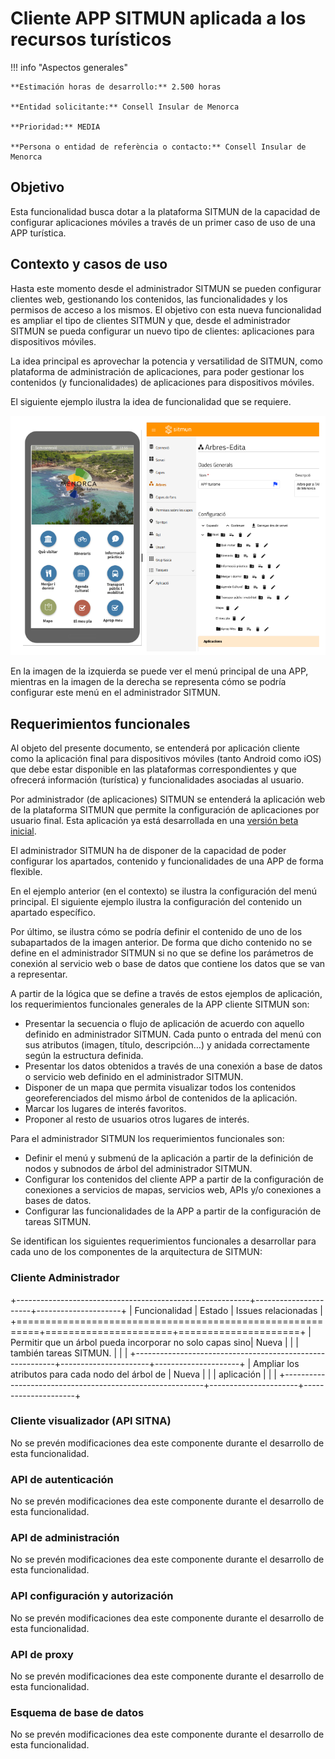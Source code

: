 # Cliente APP SITMUN aplicada a los recursos turísticos

!!! info "Aspectos generales"

    **Estimación horas de desarrollo:** 2.500 horas

    **Entidad solicitante:** Consell Insular de Menorca

    **Prioridad:** MEDIA

    **Persona o entidad de referència o contacto:** Consell Insular de Menorca

## Objetivo

Esta funcionalidad busca dotar a la plataforma SITMUN de la capacidad de configurar aplicaciones móviles a través de 
un primer caso de uso de una APP turística.

## Contexto y casos de uso

Hasta este momento desde el administrador SITMUN se pueden configurar clientes web, gestionando los contenidos, 
las funcionalidades y los permisos de acceso a los mismos. El objetivo con esta nueva funcionalidad es ampliar el tipo 
de clientes SITMUN y que, desde el administrador SITMUN se pueda configurar un nuevo tipo de clientes: aplicaciones 
para dispositivos móviles.

La idea principal es aprovechar la potencia y versatilidad de SITMUN, como plataforma de administración de aplicaciones,
para poder gestionar los contenidos (y funcionalidades) de aplicaciones para dispositivos móviles.

El siguiente ejemplo ilustra la idea de funcionalidad que se requiere.

![APP-TURISMO-1](app-turismo-1.png)

En la imagen de la izquierda se puede ver el menú principal de una APP, mientras en la imagen de la derecha se 
representa cómo se podría configurar este menú en el administrador SITMUN.

## Requerimientos funcionales

Al objeto del presente documento, se entenderá por aplicación cliente como la aplicación final para dispositivos 
móviles (tanto Android como iOS) que debe estar disponible en las plataformas correspondientes y que ofrecerá
información (turística) y funcionalidades asociadas al usuario.

Por administrador (de aplicaciones) SITMUN se entenderá la aplicación web de la plataforma SITMUN que permite la
configuración de aplicaciones por usuario final. Esta aplicación ya está desarrollada en una
[versión beta inicial](https://github.com/sitmun/sitmun-admin-app).

El administrador SITMUN ha de disponer de la capacidad de poder configurar los apartados, contenido y funcionalidades
de una APP de forma flexible.

En el ejemplo anterior (en el contexto) se ilustra la configuración del menú principal. El siguiente ejemplo ilustra
la configuración del contenido un apartado específico.

Por último, se ilustra cómo se podría definir el contenido de uno de los subapartados de la imagen anterior. 
De forma que dicho contenido no se define en el administrador SITMUN si no que se define los parámetros de conexión al
servicio web o base de datos que contiene los datos que se van a representar.

A partir de la lógica que se define a través de estos ejemplos de aplicación, los requerimientos funcionales generales de la APP cliente SITMUN son:

- Presentar la secuencia o flujo de aplicación de acuerdo con aquello definido en administrador SITMUN. 
  Cada punto o entrada del menú con sus atributos (imagen, título, descripción…) y anidada correctamente según la 
  estructura definida.
- Presentar los datos obtenidos a través de una conexión a base de datos o servicio web definido en el administrador SITMUN.
- Disponer de un mapa que permita visualizar todos los contenidos georeferenciados del mismo árbol de contenidos de la aplicación.
- Marcar los lugares de interés favoritos.
- Proponer al resto de usuarios otros lugares de interés.

Para el administrador SITMUN los requerimientos funcionales son:

- Definir el menú y submenú de la aplicación a partir de la definición de nodos y subnodos de árbol del administrador SITMUN.
- Configurar los contenidos del cliente APP a partir de la configuración de conexiones a servicios de mapas, servicios web, 
  APIs y/o conexiones a bases de datos.
- Configurar las funcionalidades de la APP a partir de la configuración de tareas SITMUN.


Se identifican los siguientes requerimientos funcionales a desarrollar para cada uno de los componentes de la arquitectura de SITMUN:

### Cliente Administrador

+----------------------------------------------------------+----------------------+---------------------+
| Funcionalidad                                            | Estado               | Issues relacionadas |
+==========================================================+======================+=====================+
| Permitir que un árbol pueda incorporar no solo capas sino| Nueva                |                     |
| también tareas SITMUN.                                   |                      |                     |
+----------------------------------------------------------+----------------------+---------------------+
| Ampliar los atributos para cada nodo del árbol de        | Nueva                |                     |
| aplicación                                               |                      |                     |
+----------------------------------------------------------+----------------------+---------------------+

### Cliente visualizador (API SITNA)

No se prevén modificaciones dea este componente durante el desarrollo de esta funcionalidad.

### API de autenticación

No se prevén modificaciones dea este componente durante el desarrollo de esta funcionalidad.

### API de administración

No se prevén modificaciones dea este componente durante el desarrollo de esta funcionalidad.

### API configuración y autorización

No se prevén modificaciones dea este componente durante el desarrollo de esta funcionalidad.

### API de proxy

No se prevén modificaciones dea este componente durante el desarrollo de esta funcionalidad.

### Esquema de base de datos

No se prevén modificaciones dea este componente durante el desarrollo de esta funcionalidad.
